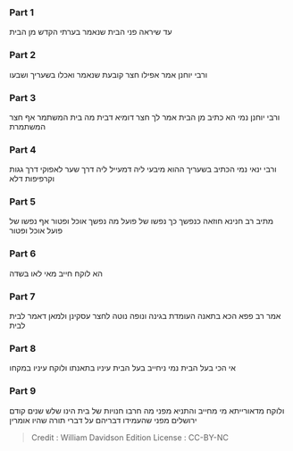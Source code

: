 
### Part 1
עד שיראה פני הבית שנאמר בערתי הקדש מן הבית

### Part 2
ורבי יוחנן אמר אפילו חצר קובעת שנאמר ואכלו בשעריך ושבעו

### Part 3
ורבי יוחנן נמי הא כתיב מן הבית אמר לך חצר דומיא דבית מה בית המשתמר אף חצר המשתמרת

### Part 4
ורבי ינאי נמי הכתיב בשעריך ההוא מיבעי ליה דמעייל ליה דרך שער לאפוקי דרך גגות וקרפיפות דלא

### Part 5
מתיב רב חנינא חוזאה כנפשך כך נפשו של פועל מה נפשך אוכל ופטור אף נפשו של פועל אוכל ופטור

### Part 6
הא לוקח חייב מאי לאו בשדה

### Part 7
אמר רב פפא הכא בתאנה העומדת בגינה ונופה נוטה לחצר עסקינן ולמאן דאמר לבית לבית

### Part 8
אי הכי בעל הבית נמי ניחייב בעל הבית עיניו בתאנתו ולוקח עיניו במקחו

### Part 9
ולוקח מדאורייתא מי מחייב והתניא מפני מה חרבו חנויות של בית הינו שלש שנים קודם ירושלים מפני שהעמידו דבריהם על דברי תורה שהיו אומרין

>Credit : William Davidson Edition
>License : CC-BY-NC